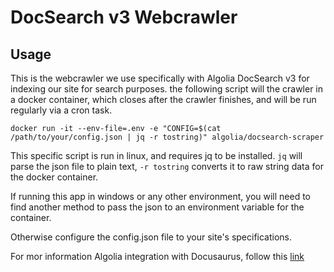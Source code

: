 # DocSearch v3 Webcrawler 

## Usage

This is the webcrawler we use specifically with Algolia DocSearch v3 for indexing our site for search purposes. the following script will the crawler in a docker container, which closes after the crawler finishes, and will be run regularly via a cron task. 

```
docker run -it --env-file=.env -e "CONFIG=$(cat /path/to/your/config.json | jq -r tostring)" algolia/docsearch-scraper
```
This specific script is run in linux, and requires jq to be installed. ```jq``` will parse the json file to plain text, ``-r tostring`` converts it to raw string data for the docker container.

If running this app in windows or any other environment, you will need to find another method to pass the json to an environment variable for the container.

Otherwise configure the config.json file to your site's specifications.


For mor information Algolia integration with Docusaurus, follow this [link](https://docusaurus.io/docs/search#using-algolia-docsearch)